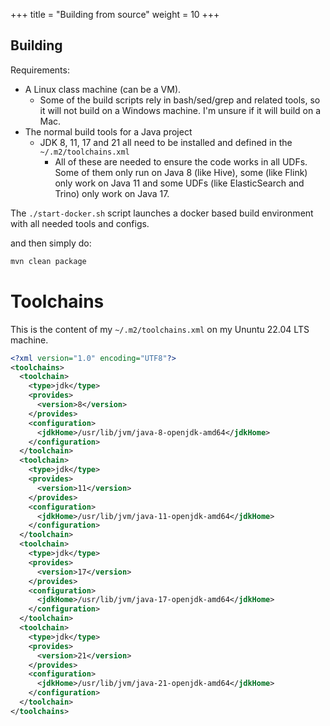 +++
title = "Building from source"
weight = 10
+++
## Building
Requirements:
- A Linux class machine (can be a VM).
  - Some of the build scripts rely in bash/sed/grep and related tools, so it will not build on a Windows machine. I'm unsure if it will build on a Mac.
- The normal build tools for a Java project
  - JDK 8, 11, 17 and 21 all need to be installed and defined in the `~/.m2/toolchains.xml`
    - All of these are needed to ensure the code works in all UDFs.
     Some of them only run on Java 8 (like Hive), some (like Flink) only work on Java 11 and some UDFs (like ElasticSearch and Trino) only work on Java 17.

The `./start-docker.sh` script launches a docker based build environment with all needed tools and configs.

and then simply do:

```bash
mvn clean package
```

# Toolchains
This is the content of my `~/.m2/toolchains.xml` on my Ununtu 22.04 LTS machine.

```xml
<?xml version="1.0" encoding="UTF8"?>
<toolchains>
  <toolchain>
    <type>jdk</type>
    <provides>
      <version>8</version>
    </provides>
    <configuration>
      <jdkHome>/usr/lib/jvm/java-8-openjdk-amd64</jdkHome>
    </configuration>
  </toolchain>
  <toolchain>
    <type>jdk</type>
    <provides>
      <version>11</version>
    </provides>
    <configuration>
      <jdkHome>/usr/lib/jvm/java-11-openjdk-amd64</jdkHome>
    </configuration>
  </toolchain>
  <toolchain>
    <type>jdk</type>
    <provides>
      <version>17</version>
    </provides>
    <configuration>
      <jdkHome>/usr/lib/jvm/java-17-openjdk-amd64</jdkHome>
    </configuration>
  </toolchain>
  <toolchain>
    <type>jdk</type>
    <provides>
      <version>21</version>
    </provides>
    <configuration>
      <jdkHome>/usr/lib/jvm/java-21-openjdk-amd64</jdkHome>
    </configuration>
  </toolchain>
</toolchains>
```
